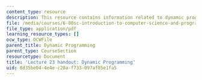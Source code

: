 ```yaml
---
content_type: resource
description: This resource contains information related to dynamic programming.
file: /media/courses/6-00sc-introduction-to-computer-science-and-programming-spring-2011/8d35be044e4ec20af733097af85e1fa5_MIT6_00SCS11_lec23.pdf
file_type: application/pdf
learning_resource_types: []
ocw_type: OCWFile
parent_title: Dynamic Programming
parent_type: CourseSection
resourcetype: Document
title: 'Lecture 23 handout: Dynamic Programming'
uid: 8d35be04-4e4e-c20a-f733-097af85e1fa5
---
```

